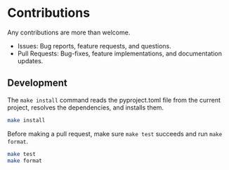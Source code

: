 # Contributions

Any contributions are more than welcome.

* Issues: Bug reports, feature requests, and questions.
* Pull Requests: Bug-fixes, feature implementations, and documentation updates.

## Development

The `make install` command reads the pyproject.toml file from the current project, resolves the dependencies, and installs them.

```sh
make install
```

Before making a pull request, make sure `make test` succeeds and run `make format`.

```sh
make test
make format
```
